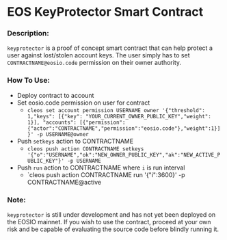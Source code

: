 # EOS KeyProtector Smart Contract

### Description:

`keyprotector` is a proof of concept smart contract that can help protect a user against lost/stolen account keys. The user simply has to set `CONTRACTNAME@eosio.code` permission on their owner authority.

### How To Use:

- Deploy contract to account
- Set eosio.code permission on user for contract
	- `cleos set account permission USERNAME owner '{"threshold": 1,"keys": [{"key": "YOUR_CURRENT_OWNER_PUBLIC_KEY","weight": 1}], "accounts": [{"permission":{"actor":"CONTRACTNAME","permission":"eosio.code"},"weight":1}]}' -p USERNAME@owner`
- Push `setkeys` action to CONTRACTNAME
	-	`cleos push action CONTRACTNAME setkeys '{"o":"USERNAME","ok":"NEW_OWNER_PUBLIC_KEY","ak":"NEW_ACTIVE_PUBLIC_KEY"}' -p USERNAME`
- Push `run` action to CONTRACTNAME where `i` is run interval
	- `cleos push action CONTRACTNAME run '{"i":3600}' -p CONTRACTNAME@active

### Note:

`keyprotector` is still under development and has not yet been deployed on the EOSIO mainnet. If you wish to use the contract, proceed at your own risk and be capable of evaluating the source code before blindly running it.
